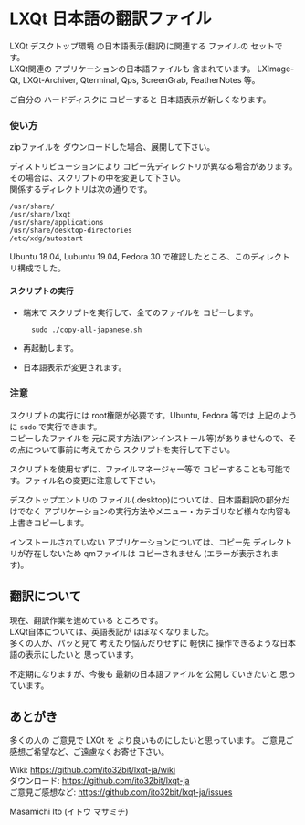 # LXQt 日本語の翻訳ファイル

LXQt デスクトップ環境 の日本語表示(翻訳)に関連する ファイルの セットです。  
LXQt関連の アプリケーションの日本語ファイルも 含まれています。
LXImage-Qt, LXQt-Archiver, Qterminal, Qps, ScreenGrab, FeatherNotes 等。

ご自分の ハードディスクに コピーすると 日本語表示が新しくなります。

### 使い方

zipファイルを ダウンロードした場合、展開して下さい。

ディストリビューションにより コピー先ディレクトリが異なる場合があります。その場合は、スクリプトの中を変更して下さい。  
関係するディレクトリは次の通りです。

	/usr/share/
	/usr/share/lxqt
	/usr/share/applications
	/usr/share/desktop-directories
	/etc/xdg/autostart

Ubuntu 18.04, Lubuntu 19.04, Fedora 30 で確認したところ、このディレクトリ構成でした。

#### スクリプトの実行

- 端末で スクリプトを実行して、全てのファイルを コピーします。

		sudo ./copy-all-japanese.sh

- 再起動します。
- 日本語表示が変更されます。

### 注意

スクリプトの実行には root権限が必要です。Ubuntu, Fedora 等では 上記のように `sudo` で実行できます。  
コピーしたファイルを 元に戻す方法(アンインストール等)がありませんので、その点について事前に考えてから スクリプトを実行して下さい。

スクリプトを使用せずに、ファイルマネージャー等で コピーすることも可能です。ファイル名の変更に注意して下さい。

デスクトップエントリの ファイル(.desktop)については、日本語翻訳の部分だけでなく アプリケーションの実行方法やメニュー・カテゴリなど様々な内容も上書きコピーします。

インストールされていない アプリケーションについては、コピー先 ディレクトリが存在しないため qmファイルは コピーされません (エラーが表示されます)。

## 翻訳について

現在、翻訳作業を進めている ところです。  
LXQt自体については、英語表記が ほぼなくなりました。  
多くの人が、パッと見て 考えたり悩んだりせずに 軽快に 操作できるような日本語の表示にしたいと 思っています。

不定期になりますが、今後も 最新の日本語ファイルを 公開していきたいと 思っています。

## あとがき

多くの人の ご意見で LXQt を より良いものにしたいと思っています。
ご意見ご感想ご希望など、ご遠慮なくお寄せ下さい。  

Wiki: https://github.com/ito32bit/lxqt-ja/wiki  
ダウンロード: https://github.com/ito32bit/lxqt-ja  
ご意見ご感想など: https://github.com/ito32bit/lxqt-ja/issues  

Masamichi Ito (イトウ マサミチ)
